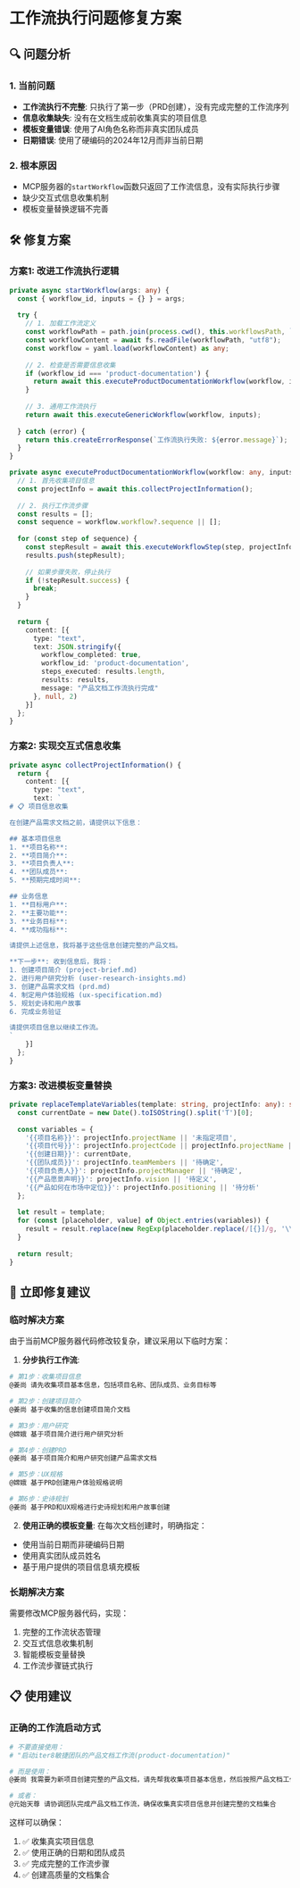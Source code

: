 # 工作流执行问题修复方案

## 🔍 问题分析

### 1. 当前问题
- **工作流执行不完整**: 只执行了第一步（PRD创建），没有完成完整的工作流序列
- **信息收集缺失**: 没有在文档生成前收集真实的项目信息
- **模板变量错误**: 使用了AI角色名称而非真实团队成员
- **日期错误**: 使用了硬编码的2024年12月而非当前日期

### 2. 根本原因
- MCP服务器的`startWorkflow`函数只返回了工作流信息，没有实际执行步骤
- 缺少交互式信息收集机制
- 模板变量替换逻辑不完善

## 🛠️ 修复方案

### 方案1: 改进工作流执行逻辑

```typescript
private async startWorkflow(args: any) {
  const { workflow_id, inputs = {} } = args;
  
  try {
    // 1. 加载工作流定义
    const workflowPath = path.join(process.cwd(), this.workflowsPath, `${workflow_id}.yml`);
    const workflowContent = await fs.readFile(workflowPath, "utf8");
    const workflow = yaml.load(workflowContent) as any;
    
    // 2. 检查是否需要信息收集
    if (workflow_id === 'product-documentation') {
      return await this.executeProductDocumentationWorkflow(workflow, inputs);
    }
    
    // 3. 通用工作流执行
    return await this.executeGenericWorkflow(workflow, inputs);
    
  } catch (error) {
    return this.createErrorResponse(`工作流执行失败: ${error.message}`);
  }
}

private async executeProductDocumentationWorkflow(workflow: any, inputs: any) {
  // 1. 首先收集项目信息
  const projectInfo = await this.collectProjectInformation();
  
  // 2. 执行工作流步骤
  const results = [];
  const sequence = workflow.workflow?.sequence || [];
  
  for (const step of sequence) {
    const stepResult = await this.executeWorkflowStep(step, projectInfo, results);
    results.push(stepResult);
    
    // 如果步骤失败，停止执行
    if (!stepResult.success) {
      break;
    }
  }
  
  return {
    content: [{
      type: "text",
      text: JSON.stringify({
        workflow_completed: true,
        workflow_id: 'product-documentation',
        steps_executed: results.length,
        results: results,
        message: "产品文档工作流执行完成"
      }, null, 2)
    }]
  };
}
```

### 方案2: 实现交互式信息收集

```typescript
private async collectProjectInformation() {
  return {
    content: [{
      type: "text", 
      text: `
# 📋 项目信息收集

在创建产品需求文档之前，请提供以下信息：

## 基本项目信息
1. **项目名称**: 
2. **项目简介**: 
3. **项目负责人**: 
4. **团队成员**: 
5. **预期完成时间**: 

## 业务信息
1. **目标用户**: 
2. **主要功能**: 
3. **业务目标**: 
4. **成功指标**: 

请提供上述信息，我将基于这些信息创建完整的产品文档。

**下一步**: 收到信息后，我将：
1. 创建项目简介 (project-brief.md)
2. 进行用户研究分析 (user-research-insights.md) 
3. 创建产品需求文档 (prd.md)
4. 制定用户体验规格 (ux-specification.md)
5. 规划史诗和用户故事
6. 完成业务验证

请提供项目信息以继续工作流。
`
    }]
  };
}
```

### 方案3: 改进模板变量替换

```typescript
private replaceTemplateVariables(template: string, projectInfo: any): string {
  const currentDate = new Date().toISOString().split('T')[0];
  
  const variables = {
    '{{项目名称}}': projectInfo.projectName || '未指定项目',
    '{{项目代号}}': projectInfo.projectCode || projectInfo.projectName || 'PROJECT',
    '{{创建日期}}': currentDate,
    '{{团队成员}}': projectInfo.teamMembers || '待确定',
    '{{项目负责人}}': projectInfo.projectManager || '待确定',
    '{{产品愿景声明}}': projectInfo.vision || '待定义',
    '{{产品如何在市场中定位}}': projectInfo.positioning || '待分析'
  };
  
  let result = template;
  for (const [placeholder, value] of Object.entries(variables)) {
    result = result.replace(new RegExp(placeholder.replace(/[{}]/g, '\\$&'), 'g'), value);
  }
  
  return result;
}
```

## 🎯 立即修复建议

### 临时解决方案
由于当前MCP服务器代码修改较复杂，建议采用以下临时方案：

1. **分步执行工作流**:
```bash
# 第1步：收集项目信息
@姜尚 请先收集项目基本信息，包括项目名称、团队成员、业务目标等

# 第2步：创建项目简介
@姜尚 基于收集的信息创建项目简介文档

# 第3步：用户研究
@嫦娥 基于项目简介进行用户研究分析

# 第4步：创建PRD
@姜尚 基于项目简介和用户研究创建产品需求文档

# 第5步：UX规格
@嫦娥 基于PRD创建用户体验规格说明

# 第6步：史诗规划
@姜尚 基于PRD和UX规格进行史诗规划和用户故事创建
```

2. **使用正确的模板变量**:
在每次文档创建时，明确指定：
- 使用当前日期而非硬编码日期
- 使用真实团队成员姓名
- 基于用户提供的项目信息填充模板

### 长期解决方案
需要修改MCP服务器代码，实现：
1. 完整的工作流状态管理
2. 交互式信息收集机制  
3. 智能模板变量替换
4. 工作流步骤链式执行

## 📋 使用建议

### 正确的工作流启动方式
```bash
# 不要直接使用：
# "启动iter8敏捷团队的产品文档工作流(product-documentation)"

# 而是使用：
@姜尚 我需要为新项目创建完整的产品文档，请先帮我收集项目基本信息，然后按照产品文档工作流的步骤逐步完成所有文档的创建

# 或者：
@元始天尊 请协调团队完成产品文档工作流，确保收集真实项目信息并创建完整的文档集合
```

这样可以确保：
1. ✅ 收集真实项目信息
2. ✅ 使用正确的日期和团队成员
3. ✅ 完成完整的工作流步骤
4. ✅ 创建高质量的文档集合
